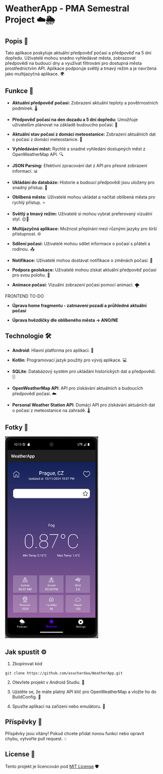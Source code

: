 WeatherApp - PMA Semestral Project ☁️🌦️
==================================

Popis 📜
--------

Tato aplikace poskytuje aktuální předpověď počasí a předpověď na 5 dní dopředu. Uživatelé mohou snadno vyhledávat města, zobrazovat předpovědi na budoucí dny a využívat filtrování pro dostupná města prostřednictvím API. Aplikace podporuje světlý a tmavý režim a je navržena jako multijazyčná aplikace. 🌍

Funkce 🚀
---------

*   **Aktuální předpověď počasí:** Zobrazení aktuální teploty a povětrnostních podmínek. 🌡️

*   **Předpověď počasí na den dozadu a 5 dní dopředu:** Umožňuje uživatelům plánovat na základě budoucího počasí. 📅

*   **Aktuální stav počasí z domácí meteostanice:** Zobrazení aktuálních dat o počasí z domácí meteostanice. 🏡

*   **Vyhledávání měst:** Rychlé a snadné vyhledání dostupných měst z OpenWeatherMap API. 🔍

*   **JSON Parsing:** Efektivní zpracování dat z API pro přesné zobrazení informací. 📊

*   **Ukládání do databáze:** Historie a budoucí předpovědi jsou uloženy pro snadný přístup. 💾

*   **Oblíbená města:** Uživatelé mohou ukládat a načítat oblíbená města pro rychlý přístup. ⭐

*   **Světlý a tmavý režim:** Uživatelé si mohou vybrat preferovaný vizuální styl. 🌞🌙
    
*   **Multijazyčná aplikace:** Možnost přepínání mezi různými jazyky pro širší přístupnost. 🌐
    
*   **Sdílení počasí:** Uživatelé mohou sdílet informace o počasí s přáteli a rodinou. 📤
    
*   **Notifikace:** Uživatelé mohou dostávat notifikace o změnách počasí. 📩

*   **Podpora geolokace:** Uživatelé mohou získat aktuální předpověď počasí pro svou polohu. 📍

*   **Animace počasí:** Vizuální zobrazení počasí pomocí animací. 🌪️

FRONTEND TO-DO
* **Úprava home fragmentu - zatmavení pozadí a průhledné aktuální počasí**

* **Úprava hvězdičky dle oblíbeného města -> ANO/NE**





Technologie 🛠️
---------------

*   **Android**: Hlavní platforma pro aplikaci. 📱

*   **Kotlin**: Programovací jazyk použitý pro vývoj aplikace. 💻

*   **SQLite**: Databázový systém pro ukládání historických dat a předpovědí. 🗄️

*   **OpenWeatherMap API**: API pro získávání aktuálních a budoucích předpovědí počasí. ☁️

*   **Personal Weather Station API**: Domácí API pro získávání aktuáních dat o počasí z meteostanice na zahradě. 🌡️ 
    
Fotky 📸
--------------
![Dashboard](app/src/main/res/drawable/dashboard.png)

Jak spustit ⚙️
--------------

1.  Zkopírovat kód
```
git clone https://github.com/asuchardaa/WeatherApp.git
```

2.  Otevřete projekt v Android Studiu. 📖

3.  Ujistěte se, že máte platný API klíč pro OpenWeatherMap a vložte ho do BuildConfig. 🔑

4.  Spusťte aplikaci na zařízení nebo emulátoru. 🚀


Příspěvky 🤝
------------

Příspěvky jsou vítány! Pokud chcete přidat novou funkci nebo opravit chybu, vytvořte pull request. 💡

License 📄
----------

Tento projekt je licencován pod [MIT License](https://github.com/asuchardaa/WeatherApp?tab=MIT-1-ov-file) 🛡️